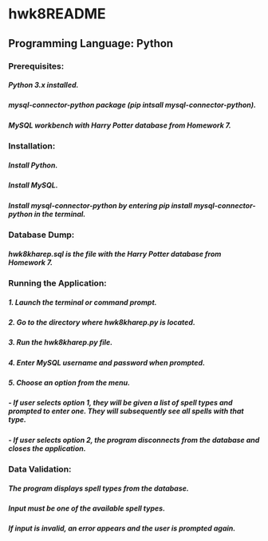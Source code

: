 # hwk8README

## Programming Language: Python

### Prerequisites:
##### Python 3.x installed.
##### mysql-connector-python package (pip intsall mysql-connector-python).
##### MySQL workbench with Harry Potter database from Homework 7.

### Installation:
##### Install Python. 
##### Install MySQL.
##### Install mysql-connector-python by entering pip install mysql-connector-python in the terminal.

### Database Dump:
##### hwk8kharep.sql is the file with the Harry Potter database from Homework 7.

### Running the Application:
##### 1. Launch the terminal or command prompt.
##### 2. Go to the directory where hwk8kharep.py is located.
##### 3. Run the hwk8kharep.py file.
##### 4. Enter MySQL username and password when prompted.
##### 5. Choose an option from the menu.
##### - If user selects option 1, they will be given a list of spell types and prompted to enter one. They will subsequently see all spells with that type.
##### - If user selects option 2, the program disconnects from the database and closes the application.

### Data Validation:
##### The program displays spell types from the database.
##### Input must be one of the available spell types.
##### If input is invalid, an error appears and the user is prompted again.
